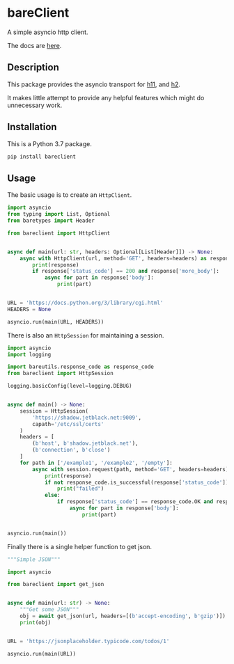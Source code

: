 # bareClient

A simple asyncio http client.

The docs are [here](https://rob-blackbourn.github.io/bareClient/).

## Description

This package provides the asyncio transport for
[h11](https://h11.readthedocs.io/en/latest/index.html),
and [h2](https://python-hyper.org/projects/h2/en/stable/).

It makes little attempt to provide any helpful features which might do
unnecessary work.

## Installation

This is a Python 3.7 package.

```bash
pip install bareclient
```

## Usage

The basic usage is to create an `HttpClient`.

```python
import asyncio
from typing import List, Optional
from baretypes import Header

from bareclient import HttpClient


async def main(url: str, headers: Optional[List[Header]]) -> None:
    async with HttpClient(url, method='GET', headers=headers) as response:
        print(response)
        if response['status_code'] == 200 and response['more_body']:
            async for part in response['body']:
                print(part)


URL = 'https://docs.python.org/3/library/cgi.html'
HEADERS = None

asyncio.run(main(URL, HEADERS))
```

There is also an `HttpSession` for maintaining a session.

```python
import asyncio
import logging

import bareutils.response_code as response_code
from bareclient import HttpSession

logging.basicConfig(level=logging.DEBUG)


async def main() -> None:
    session = HttpSession(
        'https://shadow.jetblack.net:9009',
        capath='/etc/ssl/certs'
    )
    headers = [
        (b'host', b'shadow.jetblack.net'),
        (b'connection', b'close')
    ]
    for path in ['/example1', '/example2', '/empty']:
        async with session.request(path, method='GET', headers=headers) as response:
            print(response)
            if not response_code.is_successful(response['status_code']):
                print("failed")
            else:
                if response['status_code'] == response_code.OK and response['more_body']:
                    async for part in response['body']:
                        print(part)


asyncio.run(main())
```

Finally there is a single helper function to get json.

```python
"""Simple JSON"""

import asyncio

from bareclient import get_json


async def main(url: str) -> None:
    """Get some JSON"""
    obj = await get_json(url, headers=[(b'accept-encoding', b'gzip')])
    print(obj)


URL = 'https://jsonplaceholder.typicode.com/todos/1'

asyncio.run(main(URL))
```
